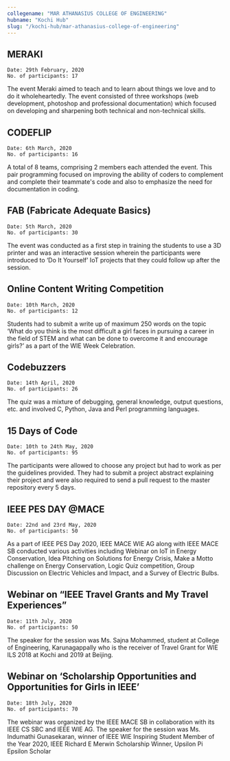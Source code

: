 ```yaml
---
collegename: "MAR ATHANASIUS COLLEGE OF ENGINEERING"
hubname: "Kochi Hub"
slug: "/kochi-hub/mar-athanasius-college-of-engineering"
---
```


 


## MERAKI

```Date: 29th February, 2020```<br />
```No. of participants: 17```

The event Meraki aimed to teach and to learn about things we love and to do it wholeheartedly. The event consisted of three workshops (web development, photoshop and professional documentation) which focused on developing and sharpening both technical and non-technical skills.       

## CODEFLIP

```Date: 6th March, 2020```<br />
```No. of participants: 16```

A total of 8 teams, comprising 2 members each attended the event. This pair programming focused on improving the ability of coders to complement and complete their teammate's code and also to emphasize the need for documentation in coding.      

## FAB (Fabricate Adequate Basics)

```Date: 5th March, 2020```<br />
```No. of participants: 30```

The event was conducted as a first step in training the students to use a 3D printer and was an interactive session wherein the participants were introduced to ‘Do It Yourself’ IoT projects that they could follow up after the session.     
 
## Online Content Writing Competition

```Date: 10th March, 2020```<br />
```No. of participants: 12```

Students had to submit a write up of maximum 250 words on the topic ‘What do you think is the most difficult a girl faces in pursuing a career in the field of STEM and what can be done to overcome it and encourage girls?’ as a part of the WIE Week Celebration. 

## Codebuzzers 

```Date: 14th April, 2020```<br />
```No. of participants: 26```

The quiz was a mixture of debugging, general knowledge, output questions, etc. and involved C, Python, Java and Perl programming languages. 

## 15 Days of Code

```Date: 10th to 24th May, 2020```<br />
```No. of participants: 95```

The participants were allowed to choose any project but had to work as per the guidelines provided. They had to submit a project abstract explaining their project and were also required to send a pull request to the master repository every 5 days.  

## IEEE PES DAY @MACE 

```Date: 22nd and 23rd May, 2020```<br />
```No. of participants: 50```

As a part of IEEE PES Day 2020, IEEE MACE WIE AG along with IEEE MACE SB conducted various activities including Webinar on IoT in Energy Conservation, Idea Pitching on Solutions for Energy Crisis, Make a Motto challenge on Energy Conservation, Logic Quiz competition, Group Discussion on Electric Vehicles and Impact, and a Survey of Electric Bulbs. 


## Webinar on “IEEE Travel Grants and My Travel Experiences”

```Date: 11th July, 2020```<br />
```No. of participants: 50```

The speaker for the session was Ms. Sajna Mohammed, student at College of Engineering, Karunagappally who is the receiver of Travel Grant for WIE ILS 2018 at Kochi and 2019 at Beijing. 

## Webinar on ‘Scholarship Opportunities and Opportunities for Girls in IEEE’

```Date: 18th July, 2020```<br />
```No. of participants: 70```

The webinar was organized by the IEEE MACE SB in collaboration with its IEEE CS SBC and IEEE WIE AG. The speaker for the session was Ms. Indumathi Gunasekaran, winner of IEEE WIE Inspiring Student Member of the Year 2020, IEEE Richard E Merwin Scholarship Winner, Upsilon Pi Epsilon Scholar
